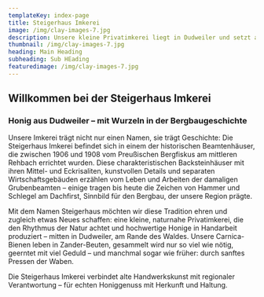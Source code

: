 ```yaml
---
templateKey: index-page
title: Steigerhaus Imkerei 
image: /img/clay-images-7.jpg
description: Unsere kleine Privatimkerei liegt in Dudweiler und setzt auf naturnahe Bienenhaltung mit wenigen Völkern. Wir produzieren Blüten- und Presshonig nach alter Handwerkstradition – unverfälscht, regional und mit viel Sorgfalt.
thumbnail: /img/clay-images-7.jpg
heading: Main Heading
subheading: Sub HEading
featuredimage: /img/clay-images-7.jpg
---
```


## Willkommen bei der Steigerhaus Imkerei
### Honig aus Dudweiler – mit Wurzeln in der Bergbaugeschichte

Unsere Imkerei trägt nicht nur einen Namen, sie trägt Geschichte: Die Steigerhaus Imkerei befindet sich in einem der historischen Beamtenhäuser, die zwischen 1906 und 1908 vom Preußischen Bergfiskus am mittleren Rehbach errichtet wurden. Diese charakteristischen Backsteinhäuser mit ihren Mittel- und Eckrisaliten, kunstvollen Details und separaten Wirtschaftsgebäuden erzählen vom Leben und Arbeiten der damaligen Grubenbeamten – einige tragen bis heute die Zeichen von Hammer und Schlegel am Dachfirst, Sinnbild für den Bergbau, der unsere Region prägte.

Mit dem Namen Steigerhaus möchten wir diese Tradition ehren und zugleich etwas Neues schaffen: eine kleine, naturnahe Privatimkerei, die den Rhythmus der Natur achtet und hochwertige Honige in Handarbeit produziert – mitten in Dudweiler, am Rande des Waldes. Unsere Carnica-Bienen leben in Zander-Beuten, gesammelt wird nur so viel wie nötig, geerntet mit viel Geduld – und manchmal sogar wie früher: durch sanftes Pressen der Waben.

Die Steigerhaus Imkerei verbindet alte Handwerkskunst mit regionaler Verantwortung – für echten Honiggenuss mit Herkunft und Haltung.